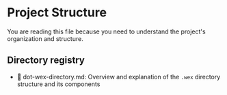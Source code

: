 # Project Structure

You are reading this file because you need to understand the project's organization and structure.

## Directory registry

- 📄 dot-wex-directory.md: Overview and explanation of the `.wex` directory structure and its components
